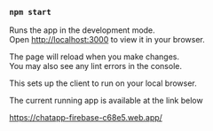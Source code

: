 ### `npm start`

Runs the app in the development mode.\
Open [http://localhost:3000](http://localhost:3000) to view it in your browser.

The page will reload when you make changes.\
You may also see any lint errors in the console.

This sets up the client to run on your local browser.

The current running app is available at the link below

https://chatapp-firebase-c68e5.web.app/
